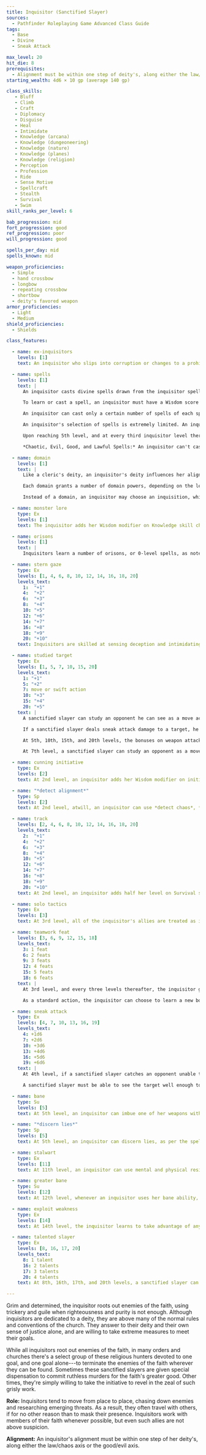 ```yaml
---
title: Inquisitor (Sanctified Slayer)
sources:
  - Pathfinder Roleplaying Game Advanced Class Guide
tags:
  - Base
  - Divine
  - Sneak Attack

max_level: 20
hit_die: 8
prerequisites:
  - Alignment must be within one step of deity's, along either the law/chaos axis or the good/evil axis.
starting_wealth: 4d6 × 10 gp (average 140 gp)

class_skills:
   - Bluff
   - Climb
   - Craft
   - Diplomacy
   - Disguise
   - Heal
   - Intimidate
   - Knowledge (arcana)
   - Knowledge (dungeoneering)
   - Knowledge (nature)
   - Knowledge (planes)
   - Knowledge (religion)
   - Perception
   - Profession
   - Ride
   - Sense Motive
   - Spellcraft
   - Stealth
   - Survival
   - Swim
skill_ranks_per_level: 6

bab_progression: mid
fort_progression: good
ref_progression: poor
will_progression: good

spells_per_day: mid
spells_known: mid

weapon_proficiencies:
  - Simple
  - hand crossbow
  - longbow
  - repeating crossbow
  - shortbow
  - deity's favored weapon
armor_proficiencies:
  - Light
  - Medium
shield_proficiencies:
  - Shields

class_features:

  - name: ex-inquisitors
    levels: [1]
    text: An inquisitor who slips into corruption or changes to a prohibited alignment loses all spells and the judgment ability. She cannot thereafter gain levels as an inquisitor until she atones (see the *atonement* spell description). An inquisitor who becomes an ex-inquisitor can, with the GM's permission, take the heretic archetype, replacing her class abilities with the appropriate archetype abilities. If the character atones or joins a different faith, she loses her heretic abilities and regains her previous inquisitor class abilities.

  - name: spells
    levels: [1]
    text: |
      An inquisitor casts divine spells drawn from the inquisitor spell list. She can cast any spell she knows at any time without preparing it ahead of time, assuming she has not yet used up her allotment of spells per day for the spell's level.

      To learn or cast a spell, an inquisitor must have a Wisdom score equal to at least 10 + the spell level. The Difficulty Class for a saving throw against an inquisitor's spell is 10 + the spell level + the inquisitor's Wisdom modifier.

      An inquisitor can cast only a certain number of spells of each spell level each day. Her base daily spell allotment is given on Table: Inquisitor. In addition, she receives bonus spells per day if she has a high Wisdom score (see Table: Ability Modifiers and Bonus Spells).

      An inquisitor's selection of spells is extremely limited. An inquisitor begins play knowing four 0-level spells and two 1st-level spells of the inquisitor's choice. At each new inquisitor level, she gains one or more new spells as indicated on Table: Inquisitor Spells Known. (Unlike spells per day, the number of spells an inquisitor knows is not affected by her Wisdom score. The numbers on Table: Inquisitor Spells Known are fixed.)

      Upon reaching 5th level, and at every third inquisitor level thereafter (8th, 11th, and so on), an inquisitor can choose to learn a new spell in place of one she already knows. In effect, the inquisitor “loses” the old spell in exchange for the new one. The new spell's level must be the same as that of the spell being exchanged, and it must be at least one level lower than the highest-level inquisitor spell she can cast. The inquisitor may swap out only a single spell at any given level and must choose whether or not to swap the spell at the same time that she gains new spells known for the level.

      *Chaotic, Evil, Good, and Lawful Spells:* An inquisitor can't cast spells of an alignment opposed to her own or her deity's (if she has one). Spells associated with particular alignments are indicated by the chaotic, evil, good and lawful descriptors in their spell descriptions.

  - name: domain
    levels: [1]
    text: |
      Like a cleric's deity, an inquisitor's deity influences her alignment, what magic she can perform, and her values. Although not as tied to the tenets of the deity as a cleric, an inquisitor must still hold such guidelines in high regard, despite that fact she can go against them if it serves the greater good of the faith. An inquisitor can select one domain from among those belonging to her deity. She can select an alignment domain only if her alignment matches that domain. With the GM's approval, an inquisitor can be devoted to an ideal instead of a deity, selecting one domain to represent her personal inclination and abilities. The restriction on alignment domains still applies.

      Each domain grants a number of domain powers, depending on the level of the inquisitor. An inquisitor does not gain the bonus spells listed for each domain, nor does she gain bonus spell slots. The inquisitor uses her level as her effective cleric level when determining the power and effect of her domain powers. If the inquisitor has cleric levels, one of her two domain selections must be the same domain selected as an inquisitor. Levels of cleric and inquisitor stack for the purpose of determining domain powers and abilities, but not for bonus spells.

      Instead of a domain, an inquisitor may choose an inquisition, which are similar to domains but do not include domain spells.

  - name: monster lore
    type: Ex
    levels: [1]
    text: The inquisitor adds her Wisdom modifier on Knowledge skill checks in addition to her Intelligence modifier, when making skill checks to identify the abilities and weaknesses of creatures.

  - name: orisons
    levels: [1]
    text: |
      Inquisitors learn a number of orisons, or 0-level spells, as noted on Table: Inquisitor Spells Known. These spells are cast like any other spell, but they are not expended when cast and may be used again. Orisons prepared using other spell slots, such as those due to metamagic feats, are expended normally.

  - name: stern gaze
    type: Ex
    levels: [1, 4, 6, 8, 10, 12, 14, 16, 18, 20]
    levels_text:
      1:  "+1"
      4:  "+2"
      6:  "+3"
      8:  "+4"
      10: "+5"
      12: "+6"
      14: "+7"
      16: "+8"
      18: "+9"
      20: "+10"
    text: Inquisitors are skilled at sensing deception and intimidating their foes. An inquisitor receives a morale bonus on all Intimidate and Sense Motive checks equal to 1/2 her inquisitor level (minimum +1).

  - name: studied target
    type: Ex
    levels: [1, 5, 7, 10, 15, 20]
    levels_text:
      1: "+1"
      5: "+2"
      7: move or swift action
      10: "+3"
      15: "+4"
      20: "+5"
    text: |
      A sanctified slayer can study an opponent he can see as a move action. The sanctified slayer then gains a +1 bonus on Bluff, Knowledge, Perception, Sense Motive, and Survival checks attempted against that opponent, and a +1 bonus on weapon attack and damage rolls against it. The DCs of sanctified slayer class abilities against that opponent increase by 1. A sanctified slayer can only maintain these bonuses against one opponent at a time; these bonuses remain in effect until either the opponent is dead or the sanctified slayer studies a new target.

      If a sanctified slayer deals sneak attack damage to a target, he can study that target as an immediate action, allowing him to apply his studied target bonuses against that target (including to the normal weapon damage roll).

      At 5th, 10th, 15th, and 20th levels, the bonuses on weapon attack rolls, damage rolls, and skill checks and to sanctified slayer DCs against a studied target increase by 1. In addition, at each such interval, the sanctified slayer is able to maintain these bonuses against an additional studied target at the same time. The sanctified slayer may discard this connection to a studied target as a free action, allowing him to study another target in its place.

      At 7th level, a sanctified slayer can study an opponent as a move or swift action

  - name: cunning initiative
    type: Ex
    levels: [2]
    text: At 2nd level, an inquisitor adds her Wisdom modifier on initiative checks, in addition to her Dexterity modifier.

  - name: "*detect alignment*"
    type: Sp
    levels: [2]
    text: At 2nd level, atwill, an inquisitor can use *detect chaos*, *detect evil*, *detect good*, or *detect law*. She can only use one of these at any given time.

  - name: track
    levels: [2, 4, 6, 8, 10, 12, 14, 16, 18, 20]
    levels_text:
      2:  "+1"
      4:  "+2"
      6:  "+3"
      8:  "+4"
      10: "+5"
      12: "+6"
      14: "+7"
      16: "+8"
      18: "+9"
      20: "+10"
    text: At 2nd level, an inquisitor adds half her level on Survival skill checks made to follow or identify tracks.

  - name: solo tactics
    type: Ex
    levels: [3]
    text: At 3rd level, all of the inquisitor's allies are treated as if they possessed the same teamwork feats as the inquisitor for the purpose of determining whether the inquisitor receives a bonus from her teamwork feats. Her allies do not receive any bonuses from these feats unless they actually possess the feats themselves. The allies' positioning and actions must still meet the prerequisites listed in the teamwork feat for the inquisitor to receive the listed bonus.

  - name: teamwork feat
    levels: [3, 6, 9, 12, 15, 18]
    levels_text:
      3: 1 feat
      6: 2 feats
      9: 3 feats
      12: 4 feats
      15: 5 feats
      18: 6 feats
    text: |
      At 3rd level, and every three levels thereafter, the inquisitor gains a bonus feat in addition to those gained from normal advancement. These bonus feats must be selected from those listed as teamwork feats. The inquisitor must meet the prerequisites of the selected bonus feat.

      As a standard action, the inquisitor can choose to learn a new bonus teamwork feat in place of the most recent bonus teamwork feat she has already learned. In effect, the inquisitor loses the bonus feat in exchange for the new one. She can only change the most recent teamwork feat gained. Whenever she gains a new teamwork feat, the previous teamwork feat becomes set and cannot be changed again. An inquisitor can change her most recent teamwork feat a number of times per day equal to her Wisdom modifier.

  - name: sneak attack
    type: Ex
    levels: [4, 7, 10, 13, 16, 19]
    levels_text:
      4: +1d6
      7: +2d6
      10: +3d6
      13: +4d6
      16: +5d6
      19: +6d6
    text: |
      At 4th level, if a sanctified slayer catches an opponent unable to defend itself effectively from her attack, she can strike a vital spot to deal extra damage. The sanctified slayer's attack deals additional damage anytime her target would be denied a Dexterity bonus to AC (whether or not the target actually has a Dexterity bonus), or when the sanctified slayer flanks her target. This additional damage is 1d6 at 4th level, and increases by 1d6 every 3 levels thereafter. Should a sanctified slayer score a critical hit with the sneak attack, this extra damage is not multiplied. Ranged attacks can count as sneak attacks only if the target is within 30 feet. With a weapon that deals nonlethal damage (such as a sap, whip, or an unarmed strike), a sanctified slayer can make a sneak attack that deals nonlethal damage instead of lethal damage. She cannot use a weapon that deals lethal damage to deal nonlethal damage in a sneak attack, even with the usual --4 penalty.

      A sanctified slayer must be able to see the target well enough to pick out a vital spot and must be able to reach such a spot. A sanctified slayer cannot use sneak attack while striking a creature with concealment.

  - name: bane
    type: Su
    levels: [5]
    text: At 5th level, an inquisitor can imbue one of her weapons with the bane weapon special ability as a swift action. She must select one creature type when she uses this ability (and a subtype if the creature type selected is humanoid or outsider). Once selected, the type can be changed as a swift action. This ability only functions while the inquisitor wields the weapon. If dropped or taken, the weapon resumes granting this ability if it is returned to the inquisitor before the duration expires. This ability lasts for a number of rounds per day equal to the inquisitor's level. These rounds do not need to be consecutive.

  - name: "*discern lies*"
    type: Sp
    levels: [5]
    text: At 5th level, an inquisitor can discern lies, as per the spell, for a number of rounds per day equal to her inquisitor level. These rounds do not need to be consecutive. Activating this ability is an immediate action.

  - name: stalwart
    type: Ex
    levels: [11]
    text: At 11th level, an inquisitor can use mental and physical resiliency to avoid certain attacks. If she makes a Fortitude or Will saving throw against an attack that has a reduced effect on a successful save, she instead avoids the effect entirely. This ability can only be used if the inquisitor is wearing light armor, medium armor, or no armor. A helpless inquisitor does not gain the benefit of the stalwart ability.

  - name: greater bane
    type: Su
    levels: [12]
    text: At 12th level, whenever an inquisitor uses her bane ability, the amount of bonus damage dealt by the weapon against creatures of the selected type increases to 4d6.

  - name: exploit weakness
    type: Ex
    levels: [14]
    text: At 14th level, the inquisitor learns to take advantage of any opportunity that presents itself. Whenever the inquisitor scores a critical hit, she ignores any damage reduction the target might have. In addition, if the target has regeneration, the creature loses regeneration on the round following the critical hit and can die normally during that round. Creatures whose regeneration always functions are immune to this ability. Finally, if the inquisitor deals energy damage to a creature with vulnerability to that energy type, she deals +1 point of damage per die rolled.

  - name: talented slayer
    type: Ex
    levels: [8, 16, 17, 20]
    levels_text:
      8: 1 talent
      16: 2 talents
      17: 3 talents
      20: 4 talents
    text: At 8th, 16th, 17th, and 20th levels, a sanctified slayer can gain a single slayer talent, including those from the list of [rogue talents](/rogue-talents/) that a slayer can take, but not an advanced slayer talent.

---
```


Grim and determined, the inquisitor roots out enemies of the faith, using trickery and guile when righteousness and purity is not enough. Although inquisitors are dedicated to a deity, they are above many of the normal rules and conventions of the church. They answer to their deity and their own sense of justice alone, and are willing to take extreme measures to meet their goals.

While all inquisitors root out enemies of the faith, in many orders and churches there's a select group of these religious hunters devoted to one goal, and one goal alone---to terminate the enemies of the faith wherever they can be found. Sometimes these sanctified slayers are given special dispensation to commit ruthless murders for the faith's greater good. Other times, they're simply willing to take the initiative to revel in the zeal of such grisly work.

**Role:** Inquisitors tend to move from place to place, chasing down enemies and researching emerging threats. As a result, they often travel with others, if for no other reason than to mask their presence. Inquisitors work with members of their faith whenever possible, but even such allies are not above suspicion.

**Alignment:** An inquisitor's alignment must be within one step of her deity's, along either the law/chaos axis or the good/evil axis.
